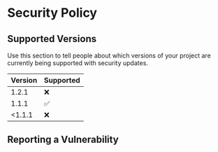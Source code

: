 # Security Policy
## Supported Versions

Use this section to tell people about which versions of your project are
currently being supported with security updates.

| Version  | Supported          |
| -------- | ------------------ |
| 1.2.1    | :x:                |
| 1.1.1    | :white_check_mark: |
| <1.1.1   | :x:                |

## Reporting a Vulnerability


